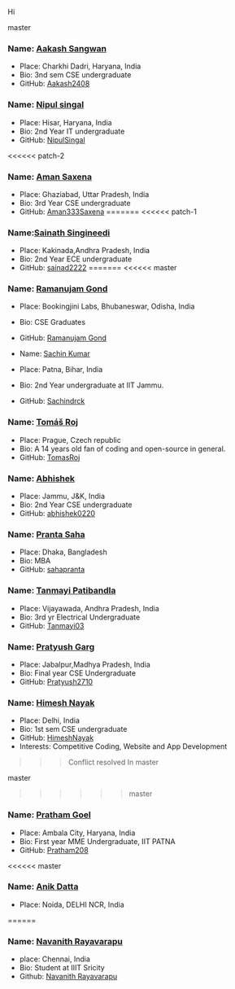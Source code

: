 Hi

 master



### Name: [Aakash Sangwan](https://github.com/Aakash2408)
- Place: Charkhi Dadri, Haryana, India
- Bio: 3nd sem CSE undergraduate
- GitHub: [Aakash2408](https://github.com/Aakash2408)

### Name: [Nipul singal](https://github.com/Nipulsingal)
- Place: Hisar, Haryana, India
- Bio: 2nd Year IT undergraduate
- GitHub: [NipulSingal](https://github.com/NipulSingal)

<<<<<< patch-2
### Name: [Aman Saxena](https://github.com/Aman333Saxena)
- Place: Ghaziabad, Uttar Pradesh, India
- Bio: 3rd Year CSE undergraduate
- GitHub: [Aman333Saxena](https://github.com/Aman333Saxena)
=======
<<<<<< patch-1
### Name:[Sainath Singineedi](https://github.com/sainad2222)
- Place: Kakinada,Andhra Pradesh, India
- Bio: 2nd Year ECE undergraduate
- GitHub: [sainad2222](https://github.com/Aakash2408)
=======
<<<<<< master
### Name: [Ramanujam Gond](https://github.com/ramanujamgond)
- Place: Bookingjini Labs, Bhubaneswar, Odisha, India
- Bio: CSE Graduates
- GitHub: [Ramanujam Gond](https://github.com/ramanujamgond)

- Name: [Sachin Kumar](https://github.com/Sachindrck)
- Place: Patna, Bihar, India
- Bio: 2nd Year undergraduate at IIT Jammu.
- GitHub: [Sachindrck](https://github.com/Sachindrck)

### Name: [Tomáš Roj](https://github.com/TomasRoj/)
- Place: Prague, Czech republic
- Bio: A 14 years old fan of coding and open-source in general.
- GitHub: [TomasRoj](https://github.com/TomasRoj/)


### Name: [Abhishek](https://github.com/abhishek0220)
- Place: Jammu, J&K, India
- Bio: 2nd Year CSE undergraduate
- GitHub: [abhishek0220](https://github.com/abhishek0220)


### Name: [Pranta Saha](https://github.com/sahapranta)
- Place: Dhaka, Bangladesh
- Bio: MBA
- GitHub: [sahapranta](https://github.com/sahapranta)


### Name: [Tanmayi Patibandla](https://github.com/Tanmayi03)
- Place: Vijayawada, Andhra Pradesh, India
- Bio: 3rd yr Electrical Undergraduate
- GitHub: [Tanmayi03](https://github.com/Tanmayi03)


### Name: [Pratyush Garg](https://github.com/Tanmayi03)
- Place: Jabalpur,Madhya Pradesh, India
- Bio: Final year CSE Undergraduate
- GitHub: [Pratyush2710](https://github.com/Pratyush2710)

### Name: [Himesh Nayak](https://github.com/HimeshNayak)
- Place: Delhi, India
- Bio: 1st sem CSE undergraduate
- GitHub: [HimeshNayak](https://github.com/HimeshNayak)
- Interests: Competitive Coding, Website and App Development

>>>Conflict resolved In master

master
>>>>>> master

### Name: [Pratham Goel](https://github.com/Pratham208)
- Place: Ambala City, Haryana, India
- Bio: First year MME Undergraduate, IIT PATNA
- GitHub: [Pratham208](https://github.com/Pratham208)

<<<<<< master
### Name: [Anik Datta](https://github.com/ANIK-DATTA)
- Place: Noida, DELHI NCR, India


======
### Name: [Navanith Rayavarapu](https://github.com/navanith007)
- place: Chennai, India
- Bio: Student at IIIT Sricity
- Github: [Navanith Rayavarapu](https://github.com/navanith007)
